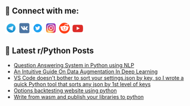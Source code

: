 ## 🔎 Connect with me:
[<img src="https://github.com/bullbesh/bullbesh/blob/main/images/Telegram.png" width="32" height="32" />](https://t.me/bullbesh)
[<img src="https://github.com/bullbesh/bullbesh/blob/main/images/VK.png" width="32" height="32" />](https://vk.com/bullbesh)
[<img src="https://github.com/bullbesh/bullbesh/blob/main/images/Twitter.png" width="32" height="32" />](https://twitter.com/bullbesh1)
[<img src="https://github.com/bullbesh/bullbesh/blob/main/images/Instagram.png" width="32" height="32" />](https://www.instagram.com/bullbesh)
[<img src="https://github.com/bullbesh/bullbesh/blob/main/images/Reddit.png" width="32" height="32" />](https://www.reddit.com/user/bullbesh)
[<img src="https://github.com/bullbesh/bullbesh/blob/main/images/YouTube.png" width="32" height="32" />](https://www.youtube.com/channel/UCtfjRs6uzgq5mfm8S06WTcg)

## 📕 Latest r/Python Posts
<!-- BLOG-POST-LIST:START -->
- [Question Answering System in Python using NLP](https://www.reddit.com/r/Python/comments/zb9veo/question_answering_system_in_python_using_nlp/)
- [An Intuitive Guide On Data Augmentation In Deep Learning](https://www.reddit.com/r/Python/comments/zb9m9b/an_intuitive_guide_on_data_augmentation_in_deep/)
- [VS Code doesn&#39;t bother to sort your settings.json by key, so I wrote a quick Python tool that sorts any json by 1st level of keys](https://www.reddit.com/r/Python/comments/zb7yq2/vs_code_doesnt_bother_to_sort_your_settingsjson/)
- [Options backtesting website using python](https://www.reddit.com/r/Python/comments/zb7rw0/options_backtesting_website_using_python/)
- [Write from wasm and publish your libraries to python](https://www.reddit.com/r/Python/comments/zb76oy/write_from_wasm_and_publish_your_libraries_to/)
<!-- BLOG-POST-LIST:END -->
